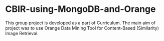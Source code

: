 # CBIR-using-MongoDB-and-Orange
This group project is developed as a part of Curriculum. The main aim of project was to use Orange Data Mining Tool for Content-Based (Similarity) Image Retrieval.

